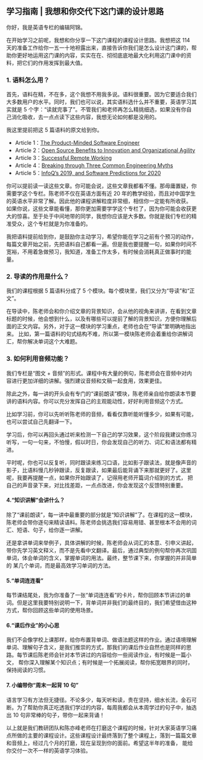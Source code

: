 ## 学习指南 | 我想和你交代下这门课的设计思路
你好，我是英语专栏的编辑阿锦。

在开始学习之前呢，我想和你分享一下这门课程的课程设计思路。我想把这 114 天的准备工作给你一五一十地袒露出来，直接告诉你我们是怎么设计这门课的，帮助你更好地运用这门课的内容，实实在在、彻彻底底地最大化利用这门课中的资料，把它们的作用发挥到最大值。

### 1. 语料怎么用？
首先，语料在精，不在多，这个我想不用我多说。语料很重要。因为它要适合我们大多数用户的水平。同时，我们也可以说，其实语料选什么并不重要，英语学习其实就是 5 个字：“读就完事了”。不管我们和老师再怎么精挑细选，如果没有你自己消化吸收，去一点点读下这些内容，我想无论如何都是没用的。

我这里提前把这 5 篇语料的原文给到你。
* Article 1：[The Product-Minded Software Engineer](https://blog.pragmaticengineer.com/the-product-minded-engineer/)
* Article 2：[Open Source Benefits to Innovation and Organizational Agility](https://www.infoq.com/news/2019/03/open-source-benefits/)
* Article 3：[Successful Remote Working](https://www.infoq.com/news/2020/03/successful-remote-working/)
* Article 4：[Breaking through Three Common Engineering Myths](https://www.infoq.com/articles/breaking-through-engineering-myths/)
* Article 5：[InfoQ’s 2019, and Software Predictions for 2020](https://www.infoq.com/articles/infoq-2019-retrospective/)

你可以提前读一读这些文章。你可能会说，这些文章我都看不懂。那毋庸置疑，你需要学这个专栏。陈老师不仅在英语方面有近 20 年的教学经验，而且对中国学生的英语水平非常了解。因此他的课程讲解粒度非常细，相信你一定能有所收获。
如果你说，这些文章能看懂，那你更加需要学学这个专栏了，因为你可能会收获更大的惊喜。至于处于中间地带的同学，我想你应该是大多数。你就是我们专栏的精准受众，这个专栏就是为你准备的。

我把语料提前给到你，是鼓励你主动学习，希望你能在学习之前有个预习的动作，每篇文章开始之前，先把语料自己都看一遍。但是我也要提醒一句，如果你时间不宽裕，不用着急做预习，我知道，准备工作太多，有时候会消耗真正做事时的能量。
### 2. 导读的作用是什么？
我们的课程根据 5 篇语料分成了 5 个模块。每个模块里，我们又分为“导读”和“正文”。

在导读中，陈老师会和你介绍文章的背景知识，会从他的视角来讲讲，在看到文章标题的时候，他会想到什么，以及有哪些可以提前了解的背景知识，方便你理解后面的正文内容。另外，对于这一模块的学习重点，老师也会在“导读”里明确地指出来。
比如，第一篇语料的句式结构不难，所以第一模块陈老师会着重给你讲解词汇，帮你解决单词这个大难题。
### 3. 如何利用音频功能？
我们专栏是“图文 + 音频”的形式。课程中有大量的例句，陈老师会在音频中对内容进行更加详细的讲解。强烈建议音频和文稿一起食用，效果更佳。

除此之外，每一讲的开头会有专门的“课前朗读”模块，陈老师亲自给你朗读本节要讲的语料内容。你可以充分发挥自己的主观能动性，好好利用音频这个方式。

比如学习前，你可以先听听陈老师的音频，看看仅靠听能听懂多少，如果有可能，也可以尝试自己先翻译一下。

学习后，你可以再回头通过听来检测一下自己的学习效果，这个阶段我建议你练习听写，一句一句来，不怕慢，假以时日，你会发现自己的听力、词汇和语法都有精进。

平时呢，你也可以反复听，同时跟读来练习口语，比如影子跟读法，就是像声音的影子，比语料慢几秒钟跟读，反复跟读，如果最后能背诵下来那就更好了。这里呢，我要再提醒一点，如果你开始跟读了，记得用老师开篇词介绍到的方式，
把自己的声音录下来，对比找差距，一点点改进，你会发现这个反馈特别重要。
#### 4.“知识讲解”会讲什么？
除了“课前朗读”，每一讲中最重要的部分就是“知识讲解”了。在课程的这一模块，陈老师会带你逐句来精读语料。陈老师会挑选我们容易用错、甚至根本不会用的词汇、短语、句子，给你逐一讲解。

还是拿讲单词来举例子，具体讲解的时候，陈老师会从词汇的本意、引申义讲起，带你先学习英文释义，而不是先看中文翻译。最后，通过典型的例句帮你再次巩固单词，体会单词的含义，掌握单词的用法。最终，整节课下来，你掌握的并非简单的
某几个单词，而是最高效学习单词的方法。
#### 5.“单词连连看”
每节课结尾处，我为你准备了一张“单词连连看”的卡片，帮你回顾本节讲过的单词。但是这里我要特别说明一下，背单词并非我们的最终目的，我们希望借由这种方式，帮你回顾这些单词的使用场景。
#### 6.“课后作业”的小心思
我们不会像学校上课那样，给你布置背单词、做语法题这样的作业。通过语境理解单词、理解句子含义，是我们推崇的方式，那我们的课后作业自然也是同样的思路。每节课后陈老师会针对本节讲过的内容给你一些阅读作业，有时候是一篇小文，
帮你深入理解某个知识点；有时候是一个拓展阅读，帮你拓宽眼界的同时，保持阅读的习惯。

#### 7. 小编带你“周末一起背 10 句”
语言学习有方法但无捷径。不论多少，每天听和读，贵在坚持，细水长流，金石可断。为了帮助你真正吃透我们学过的内容，每周我都会从本周学过的句子中，抽选出 10 句非常棒的句子，带你一起来背诵！

以上就是我们教研团队和陈亦峰老师在打磨这个课程的时候，针对大家英语学习痛点所做的主要的课程设计。这些课程设计最终落到了整个课程上，落到一篇篇文章和音频上，经过几个月的打磨，现在呈现到你的面前。希望这半年的准备，
能给你交付一次不一样的英语学习体验。




